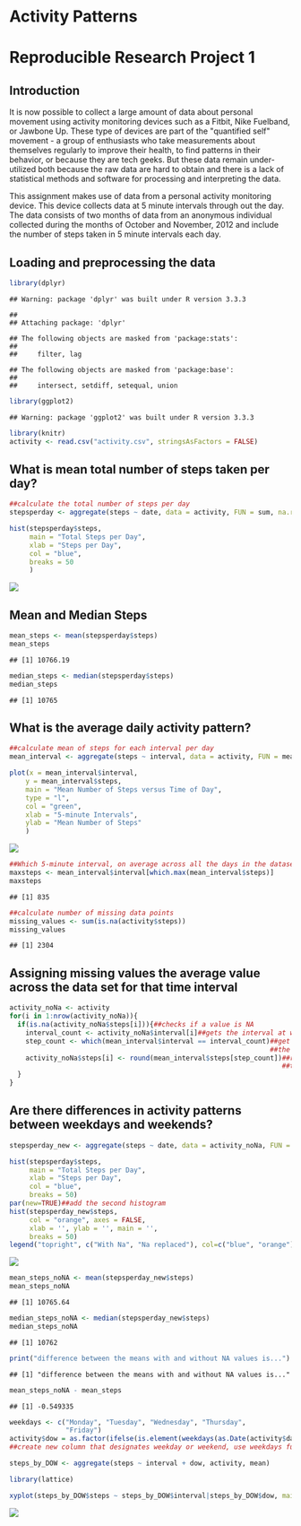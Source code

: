 # Activity Patterns
# **Reproducible Research Project 1**

## Introduction
It is now possible to collect a large amount of data about personal movement using activity monitoring devices such as a Fitbit, Nike Fuelband, or Jawbone Up. These type of devices are part of the "quantified self" movement - a group of enthusiasts who take measurements about themselves regularly to improve their health, to find patterns in their behavior, or because they are tech geeks. But these data remain under-utilized both because the raw data are hard to obtain and there is a lack of statistical methods and software for processing and interpreting the data.

This assignment makes use of data from a personal activity monitoring device. This device collects data at 5 minute intervals through out the day. The data consists of two months of data from an anonymous individual collected during the months of October and November, 2012 and include the number of steps taken in 5 minute intervals each day.

## Loading and preprocessing the data

```r
library(dplyr)
```

```
## Warning: package 'dplyr' was built under R version 3.3.3
```

```
## 
## Attaching package: 'dplyr'
```

```
## The following objects are masked from 'package:stats':
## 
##     filter, lag
```

```
## The following objects are masked from 'package:base':
## 
##     intersect, setdiff, setequal, union
```

```r
library(ggplot2)
```

```
## Warning: package 'ggplot2' was built under R version 3.3.3
```

```r
library(knitr)
activity <- read.csv("activity.csv", stringsAsFactors = FALSE)
```
## What is mean total number of steps taken per day?

```r
##calculate the total number of steps per day
stepsperday <- aggregate(steps ~ date, data = activity, FUN = sum, na.rm = TRUE)

hist(stepsperday$steps,
     main = "Total Steps per Day",
     xlab = "Steps per Day",
     col = "blue",
     breaks = 50
     )
```

![](PA1_template_files/figure-html/unnamed-chunk-2-1.png)<!-- -->

## Mean and Median Steps


```r
mean_steps <- mean(stepsperday$steps)
mean_steps
```

```
## [1] 10766.19
```

```r
median_steps <- median(stepsperday$steps)
median_steps
```

```
## [1] 10765
```
 
## What is the average daily activity pattern?

```r
##calculate mean of steps for each interval per day
mean_interval <- aggregate(steps ~ interval, data = activity, FUN = mean, na.rm = TRUE)

plot(x = mean_interval$interval, 
    y = mean_interval$steps, 
    main = "Mean Number of Steps versus Time of Day",
    type = "l", 
    col = "green",
    xlab = "5-minute Intervals",
    ylab = "Mean Number of Steps"
    )
```

![](PA1_template_files/figure-html/unnamed-chunk-4-1.png)<!-- -->

```r
##Which 5-minute interval, on average across all the days in the dataset, contains the maximum number of steps
maxsteps <- mean_interval$interval[which.max(mean_interval$steps)]
maxsteps
```

```
## [1] 835
```


```r
##calculate number of missing data points
missing_values <- sum(is.na(activity$steps))
missing_values
```

```
## [1] 2304
```
## Assigning missing values the average value across the data set for that time interval

```r
activity_noNa <- activity
for(i in 1:nrow(activity_noNa)){
  if(is.na(activity_noNa$steps[i])){##checks if a value is NA
    interval_count <- activity_noNa$interval[i]##gets the interval at where value is NA
    step_count <- which(mean_interval$interval == interval_count)##get the row number for that interval in the data set that calculated
                                                                 ##the means of each interval for the entire data set
    activity_noNa$steps[i] <- round(mean_interval$steps[step_count])##replace the NA value with the mean of that interval 
                                                                    ##the value is rounded since one cannot do a partial step
  }
}
```
## Are there differences in activity patterns between weekdays and weekends?

```r
stepsperday_new <- aggregate(steps ~ date, data = activity_noNa, FUN = sum)##calculate total number of steps per day for new data set

hist(stepsperday$steps,
     main = "Total Steps per Day",
     xlab = "Steps per Day",
     col = "blue",
     breaks = 50)
par(new=TRUE)##add the second histogram
hist(stepsperday_new$steps,
     col = "orange", axes = FALSE, 
     xlab = '', ylab = '', main = '',
     breaks = 50)
legend("topright", c("With Na", "Na replaced"), col=c("blue", "orange"), lwd=10)
```

![](PA1_template_files/figure-html/unnamed-chunk-7-1.png)<!-- -->

```r
mean_steps_noNA <- mean(stepsperday_new$steps)
mean_steps_noNA
```

```
## [1] 10765.64
```

```r
median_steps_noNA <- median(stepsperday_new$steps)
median_steps_noNA
```

```
## [1] 10762
```

```r
print("difference between the means with and without NA values is...")
```

```
## [1] "difference between the means with and without NA values is..."
```

```r
mean_steps_noNA - mean_steps
```

```
## [1] -0.549335
```


```r
weekdays <- c("Monday", "Tuesday", "Wednesday", "Thursday", 
              "Friday")
activity$dow = as.factor(ifelse(is.element(weekdays(as.Date(activity$date)),weekdays), "Weekday", "Weekend"))
##create new column that designates weekday or weekend, use weekdays function to convert date

steps_by_DOW <- aggregate(steps ~ interval + dow, activity, mean)

library(lattice)

xyplot(steps_by_DOW$steps ~ steps_by_DOW$interval|steps_by_DOW$dow, main="Average Steps per Day by Interval",xlab="Interval", ylab="Steps",layout=c(1,2), type="l")
```

![](PA1_template_files/figure-html/unnamed-chunk-8-1.png)<!-- -->



